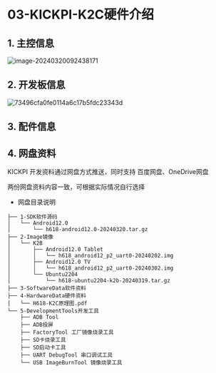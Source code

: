 # 03-KICKPI-K2C硬件介绍





## 1. 主控信息

![image-20240320092438171](http://tanzhtanzh.oss-cn-shenzhen.aliyuncs.com/img/image-20240320092438171.png)





## 2. 开发板信息



![73496cfa0fe0114a6c17b5fdc23343d](http://tanzhtanzh.oss-cn-shenzhen.aliyuncs.com/img/73496cfa0fe0114a6c17b5fdc23343d.png)

## 3. 配件信息







## 4. 网盘资料

KICKPI 开发资料通过网盘方式推送，同时支持 百度网盘、OneDrive网盘

两份网盘资料内容一致，可根据实际情况自行选择



* 网盘目录说明

```
├── 1-SDK软件源码
│   └── Android12.0
│       └── h618-android12.0-20240320.tar.gz
├── 2-Image镜像
│   └── K2B
│       ├── Android12.0 Tablet
│       │   └── h618_android12_p2_uart0-20240202.img
│       ├── Android12.0 TV
│       │   └── h618_android12_p2_uart0-20240302.img
│       └── Ubuntu2204
│           └── h618-ubuntu2204-k2b-20240319.tar.gz
├── 3-SoftwareData软件资料
├── 4-HardwareData硬件资料
│   └── H618-K2C原理图.pdf
└── 5-DevelopmentTools开发工具
    ├── ADB Tool
    ├── ADB投屏
    ├── FactoryTool 工厂镜像烧录工具
    ├── SD卡烧录工具
    ├── SD启动卡工具
    ├── UART DebugTool 串口调试工具
    └── USB ImageBurnTool 镜像烧录工具
```



